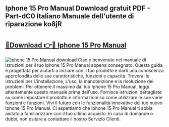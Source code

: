 ## Iphone 15 Pro Manual Download gratuit PDF - Part-dC0 Italiano Manuale dell'utente di riparazione ko8jR

# <h2><a href="http://dfgnx6.blite.top/?on=Iphone+15+Pro+Manual">🔗Download 👉🔴 Iphone 15 Pro Manual</a></h2>

[![Iphone 15 Pro Manual download](https://i.imgur.com/lujVjoI.png)](http://dfgnx6.blite.top/?on=Iphone+15+Pro+Manual)
Ciao e benvenuto nel manuale di Istruzioni per il tuo Iphone 15 Pro Manual appena consegnato. Questa guida è progettata per aiutarti a iniziare con il tuo prodotto e darti una conoscenza approfondita delle sue caratteristiche, funzioni e capacità. Troverai le istruzioni per L'installazione, L'uso, la manutenzione e la risoluzione dei problemi. Per ottenere il massimo dal tuo Iphone 15 Pro Manual, leggi attentamente questo manuale prima dell'uso. Fornisce istruzioni dettagliate su come impostare il prodotto e informazioni su come utilizzare le sue varie funzioni e funzioni. Vivi il futuro con le funzionalità innovative del tuo nuovo Iphone 15 Pro Manual. Ci aspettiamo che Iphone 15 Pro Manual ti abbia aiutato a familiarizzare con il tuo ultimo acquisto. In caso di domande o dubbi, non esitare a contattare il nostro Servizio Clienti.
